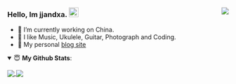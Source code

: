### Hello, Im jjandxa. <a href="https://t.me/aixiaoai" title="Sendya's Telegram" target="_blank" rel="nofollow"><img alt="Sendya Telegram" width="22px" src="https://cdn.jsdelivr.net/npm/simple-icons@v3/icons/telegram.svg" /></a><img align="right" src="https://visitor-badge.glitch.me/badge?page_id=jjandxa" />


- 🔭 I’m currently working on China.
- 👯 I like Music, Ukulele, Guitar, Photograph and Coding.
- 👋 My personal [blog site](https://tangcuxa.club)

<details open>
 <summary> 😇 <b>My Github Stats</b>: </summary>
 <br/>
 <a href="https://github.com/anuraghazra/github-readme-stats" title="jjandxa's Github Stars">
  <img align="center" src="https://github-readme-stats.vercel.app/api?username=jjandxa&count_private=true&hide=issues&line_height=24" />
 </a>
 <a href="https://github.com/anuraghazra/github-readme-stats" title="Tops Language">
  <img align="center" src="https://github-readme-stats.vercel.app/api/top-langs/?username=jjandxa&layout=compact" />
 </a>
</details>

<!--
**jjandxa/jjandxa** is a ✨ _special_ ✨ repository because its `README.md` (this file) appears on your GitHub profile.

Here are some ideas to get you started:

- 🔭 I’m currently working on ...
- 🌱 I’m currently learning ...
- 👯 I’m looking to collaborate on ...
- 🤔 I’m looking for help with ...
- 💬 Ask me about ...
- 📫 How to reach me: ...
- 😄 Pronouns: ...
- ⚡ Fun fact: ...
-->
